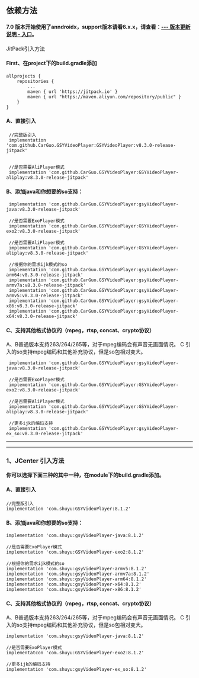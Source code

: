 ## 依赖方法


#### 7.0 版本开始使用了anndroidx，support版本请看6.x.x，请查看：[--- 版本更新说明 - 入口](https://github.com/CarGuo/GSYVideoPlayer/blob/master/doc/UPDATE_VERSION.md)。

JitPack引入方法

#### First、在project下的build.gradle添加
```
allprojects {
	repositories {
		...
		maven { url 'https://jitpack.io' }
        maven { url "https://maven.aliyun.com/repository/public" }
	}
}
```


#### A、直接引入
```
 //完整版引入
 implementation 'com.github.CarGuo.GSYVideoPlayer:GSYVideoPlayer:v8.3.0-release-jitpack'


 //是否需要AliPlayer模式
 implementation 'com.github.CarGuo.GSYVideoPlayer:GSYVideoPlayer-aliplay:v8.3.0-release-jitpack'
```

#### B、添加java和你想要的so支持：

```
 implementation 'com.github.CarGuo.GSYVideoPlayer:gsyVideoPlayer-java:v8.3.0-release-jitpack'

 //是否需要ExoPlayer模式
 implementation 'com.github.CarGuo.GSYVideoPlayer:GSYVideoPlayer-exo2:v8.3.0-release-jitpack'

 //是否需要AliPlayer模式
 implementation 'com.github.CarGuo.GSYVideoPlayer:GSYVideoPlayer-aliplay:v8.3.0-release-jitpack'

 //根据你的需求ijk模式的so
 implementation 'com.github.CarGuo.GSYVideoPlayer:gsyVideoPlayer-arm64:v8.3.0-release-jitpack'
 implementation 'com.github.CarGuo.GSYVideoPlayer:gsyVideoPlayer-armv7a:v8.3.0-release-jitpack'
 implementation 'com.github.CarGuo.GSYVideoPlayer:gsyVideoPlayer-armv5:v8.3.0-release-jitpack'
 implementation 'com.github.CarGuo.GSYVideoPlayer:gsyVideoPlayer-x86:v8.3.0-release-jitpack'
 implementation 'com.github.CarGuo.GSYVideoPlayer:gsyVideoPlayer-x64:v8.3.0-release-jitpack'
```

#### C、支持其他格式协议的（mpeg，rtsp, concat、crypto协议）

A、B普通版本支持263/264/265等，对于mpeg编码会有声音无画面情况。
C 引入的so支持mpeg编码和其他补充协议，但是so包相对变大。

```
 implementation 'com.github.CarGuo.GSYVideoPlayer:gsyVideoPlayer-java:v8.3.0-release-jitpack'

 //是否需要ExoPlayer模式
 implementation 'com.github.CarGuo.GSYVideoPlayer:GSYVideoPlayer-exo2:v8.3.0-release-jitpack'

 //是否需要AliPlayer模式
 implementation 'com.github.CarGuo.GSYVideoPlayer:GSYVideoPlayer-aliplay:v8.3.0-release-jitpack'

 //更多ijk的编码支持
 implementation 'com.github.CarGuo.GSYVideoPlayer:gsyVideoPlayer-ex_so:v8.3.0-release-jitpack'

```

--------------------------------------------------------------------------------
--------------------------------------------------------------------------------

### 1、JCenter 引入方法

**你可以选择下面三种的其中一种，在module下的build.gradle添加。**

#### A、直接引入
```
//完整版引入
implementation 'com.shuyu:GSYVideoPlayer:8.1.2'

```

#### B、添加java和你想要的so支持：

```
implementation 'com.shuyu:gsyVideoPlayer-java:8.1.2'

//是否需要ExoPlayer模式
implementation 'com.shuyu:GSYVideoPlayer-exo2:8.1.2'

//根据你的需求ijk模式的so
implementation 'com.shuyu:gsyVideoPlayer-armv5:8.1.2'
implementation 'com.shuyu:gsyVideoPlayer-armv7a:8.1.2'
implementation 'com.shuyu:gsyVideoPlayer-arm64:8.1.2'
implementation 'com.shuyu:gsyVideoPlayer-x64:8.1.2'
implementation 'com.shuyu:gsyVideoPlayer-x86:8.1.2'

```

#### C、支持其他格式协议的（mpeg，rtsp, concat、crypto协议）

A、B普通版本支持263/264/265等，对于mpeg编码会有声音无画面情况。
C 引入的so支持mpeg编码和其他补充协议，但是so包相对变大。

```
implementation 'com.shuyu:gsyVideoPlayer-java:8.1.2'

//是否需要ExoPlayer模式
implementatcon 'com.shuyu:GSYVideoPlayer-exo2:8.1.2'

//更多ijk的编码支持
implementation 'com.shuyu:gsyVideoPlayer-ex_so:8.1.2'

```
